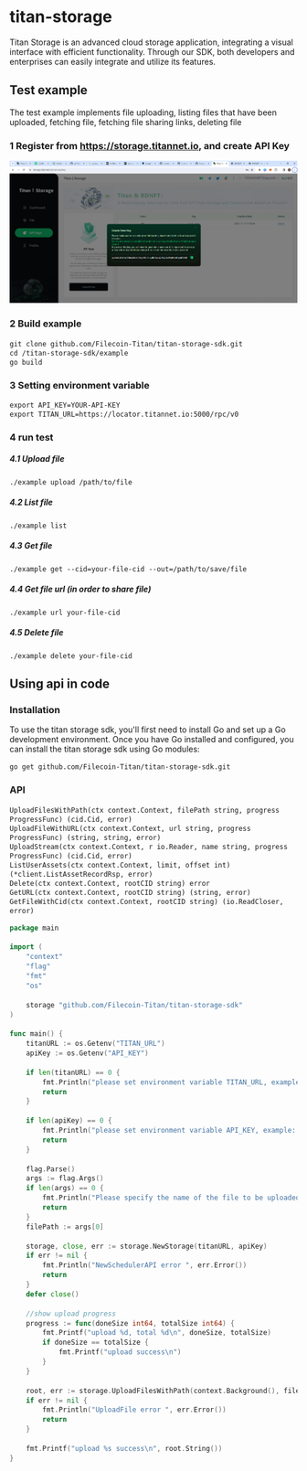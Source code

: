 # titan-storage
Titan Storage is an advanced cloud storage application, integrating a visual interface with efficient functionality. Through our SDK, both developers and enterprises can easily integrate and utilize its features.

## Test example
The test example implements file uploading, listing files that have been uploaded, fetching file, fetching file sharing links, deleting file


### 1 Register from https://storage.titannet.io, and create API Key
![Alt text](doc/20231113173719.png)

### 2 Build example
    git clone github.com/Filecoin-Titan/titan-storage-sdk.git
    cd /titan-storage-sdk/example
    go build


### 3 Setting environment variable
	export API_KEY=YOUR-API-KEY
	export TITAN_URL=https://locator.titannet.io:5000/rpc/v0

### 4 run test
##### 4.1 Upload file
	./example upload /path/to/file
##### 4.2 List file
	./example list
##### 4.3 Get file
	./example get --cid=your-file-cid --out=/path/to/save/file
##### 4.4 Get file url (in order to share file)
	./example url your-file-cid
##### 4.5 Delete file
	./example delete your-file-cid

## Using api in code

###  Installation
To use the titan storage sdk, you'll first need to install Go and set up a Go development environment. Once you have Go installed and configured, you can install the titan storage sdk using Go modules:

	go get github.com/Filecoin-Titan/titan-storage-sdk.git

### API 
	UploadFilesWithPath(ctx context.Context, filePath string, progress ProgressFunc) (cid.Cid, error)
	UploadFileWithURL(ctx context.Context, url string, progress ProgressFunc) (string, string, error)
	UploadStream(ctx context.Context, r io.Reader, name string, progress ProgressFunc) (cid.Cid, error)
	ListUserAssets(ctx context.Context, limit, offset int) (*client.ListAssetRecordRsp, error)
	Delete(ctx context.Context, rootCID string) error
	GetURL(ctx context.Context, rootCID string) (string, error)
	GetFileWithCid(ctx context.Context, rootCID string) (io.ReadCloser, error)

```go
package main

import (
	"context"
	"flag"
	"fmt"
	"os"

	storage "github.com/Filecoin-Titan/titan-storage-sdk"
)

func main() {
	titanURL := os.Getenv("TITAN_URL")
	apiKey := os.Getenv("API_KEY")

	if len(titanURL) == 0 {
		fmt.Println("please set environment variable TITAN_URL, example: export TITAN_URL=Your_titan_url")
		return
	}

	if len(apiKey) == 0 {
		fmt.Println("please set environment variable API_KEY, example: export API_KEY=Your_API_KEY")
		return
	}

	flag.Parse()
	args := flag.Args()
	if len(args) == 0 {
		fmt.Println("Please specify the name of the file to be uploaded")
		return
	}
	filePath := args[0]

	storage, close, err := storage.NewStorage(titanURL, apiKey)
	if err != nil {
		fmt.Println("NewSchedulerAPI error ", err.Error())
		return
	}
	defer close()

	//show upload progress
	progress := func(doneSize int64, totalSize int64) {
		fmt.Printf("upload %d, total %d\n", doneSize, totalSize)
		if doneSize == totalSize {
			fmt.Printf("upload success\n")
		}
	}

	root, err := storage.UploadFilesWithPath(context.Background(), filePath, progress)
	if err != nil {
		fmt.Println("UploadFile error ", err.Error())
		return
	}

	fmt.Printf("upload %s success\n", root.String())
}
```